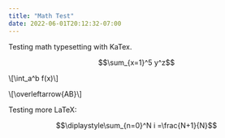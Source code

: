```yaml
---
title: "Math Test"
date: 2022-06-01T20:12:32-07:00
---
```


Testing math typesetting with KaTex.

$$\sum_{x=1}^5 y^z$$

\\[\int_a^b f(x)\\]

\\[\overleftarrow{AB}\\]

Testing more LaTeX:

$$\diplaystyle\sum_{n=0}^N i =\frac{N+1}{N}$$
